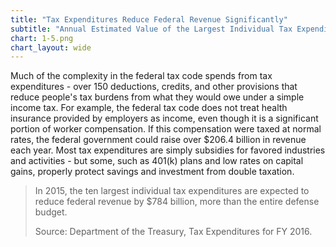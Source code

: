 ```yaml
---
title: "Tax Expenditures Reduce Federal Revenue Significantly"
subtitle: "Annual Estimated Value of the Largest Individual Tax Expenditures, Billions of Dollars, 2015"
chart: 1-5.png
chart_layout: wide
---
```

Much of the complexity in the federal tax code spends from tax expenditures - over 150 deductions, credits, and other provisions that reduce people's tax burdens from what they would owe under a simple income tax. For example, the federal tax code does not treat health insurance provided by employers as income, even though it is a significant portion of worker compensation. If this compensation were taxed at normal rates, the federal government could raise over $206.4 billion in revenue each year. Most tax expenditures are simply subsidies for favored industries and activities - but some, such as 401(k) plans and low rates on capital gains, properly protect savings and investment from double taxation.						

> In 2015, the ten largest individual tax expenditures are expected to reduce federal revenue by $784 billion, more than the entire defense budget.						
>
> Source: Department of the Treasury, Tax Expenditures for FY 2016.
